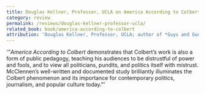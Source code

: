 ```yaml
---
title: Douglas Kellner, Professor, UCLA on America According to Colbert
category: review
permalink: /reviews/douglas-kellner-professor-ucla/
related_book: book/america-according-to-colbert
attribution: 'Douglas Kellner, Professor, UCLA; author of *Guys and Guns Amok* and *Media Spectacle and the Crisis of Democracy*'
---
```

'"*America According to Colbert* demonstrates that Colbert’s work is also a form of public pedagogy, teaching his audiences to be distrustful of power and fools, and to view all politicians, pundits, and politics itself with mistrust. McClennen’s well-written and documented study brilliantly illuminates the Colbert phenomenon and its importance for contemporary politics, journalism, and popular culture today."'
